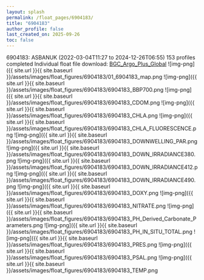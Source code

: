 ```yaml
---
layout: splash
permalink: /float_pages/6904183/
title: "6904183"
author_profile: false
last_created_on: 2025-09-26
toc: false
---
```

 
6904183: ASBANUK (2022-03-04T11:27 to 2024-12-26T06:55)
153 profiles completed
Individual float file download: [BGC_Argo_Plus_Global](https://ftp.soest.hawaii.edu/bgc_argo_plus/Individual_Floats/outliers_removed/6904183_Sprof_processed.nc)
![img-png]({{ site.url }}{{ site.baseurl }}/assets/images/float_figures/6904183/01_6904183_map.png
![img-png]({{ site.url }}{{ site.baseurl }}/assets/images/float_figures/6904183/6904183_BBP700.png
![img-png]({{ site.url }}{{ site.baseurl }}/assets/images/float_figures/6904183/6904183_CDOM.png
![img-png]({{ site.url }}{{ site.baseurl }}/assets/images/float_figures/6904183/6904183_CHLA.png
![img-png]({{ site.url }}{{ site.baseurl }}/assets/images/float_figures/6904183/6904183_CHLA_FLUORESCENCE.png
![img-png]({{ site.url }}{{ site.baseurl }}/assets/images/float_figures/6904183/6904183_DOWNWELLING_PAR.png
![img-png]({{ site.url }}{{ site.baseurl }}/assets/images/float_figures/6904183/6904183_DOWN_IRRADIANCE380.png
![img-png]({{ site.url }}{{ site.baseurl }}/assets/images/float_figures/6904183/6904183_DOWN_IRRADIANCE412.png
![img-png]({{ site.url }}{{ site.baseurl }}/assets/images/float_figures/6904183/6904183_DOWN_IRRADIANCE490.png
![img-png]({{ site.url }}{{ site.baseurl }}/assets/images/float_figures/6904183/6904183_DOXY.png
![img-png]({{ site.url }}{{ site.baseurl }}/assets/images/float_figures/6904183/6904183_NITRATE.png
![img-png]({{ site.url }}{{ site.baseurl }}/assets/images/float_figures/6904183/6904183_PH_Derived_Carbonate_Parameters.png
![img-png]({{ site.url }}{{ site.baseurl }}/assets/images/float_figures/6904183/6904183_PH_IN_SITU_TOTAL.png
![img-png]({{ site.url }}{{ site.baseurl }}/assets/images/float_figures/6904183/6904183_PRES.png
![img-png]({{ site.url }}{{ site.baseurl }}/assets/images/float_figures/6904183/6904183_PSAL.png
![img-png]({{ site.url }}{{ site.baseurl }}/assets/images/float_figures/6904183/6904183_TEMP.png
